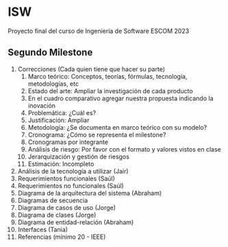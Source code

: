 # ISW
Proyecto final del curso de Ingeniería de Software ESCOM 2023

## Segundo Milestone

1. Correcciones (Cada quien tiene que hacer su parte)
    1. Marco teórico: Conceptos, teorías, fórmulas, tecnología, metodologías, etc
    2. Estado del arte: Ampliar la investigación de cada producto
    3. En el cuadro comparativo agregar nuestra propuesta indicando la inovación
    4. Problemática: ¿Cuál es?
    5. Justificación: Ampliar
    6. Metodología: ¿Se documenta en marco teórico con su modelo?
    7. Cronograma: ¿Cómo se representa el milestone?
    8. Cronogramas por integrante
    9. Análisis de riesgo: Por favor con el formato y valores vistos en clase
    10. Jerarquización y gestión de riesgos
    11. Estimación: Incompleto
2. Análisis de la tecnología a utilizar (Jair)
3. Requerimientos funcionales (Saúl)
4. Requerimientos no funcionales (Saúl)
5. Diagrama de la arquitectura del sistema (Abraham)
6. Diagramas de secuencia
7. Diagrama de casos de uso (Jorge)
8. Diagrama de clases  (Jorge)
9. Diagrama de entidad-relación (Abraham)
10. Interfaces (Tania)
11. Referencias (mínimo 20 - IEEE)
